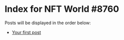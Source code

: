 # Index for NFT World #8760
Posts will be displayed in the order below:

- [Your first post](./001-first.md)

